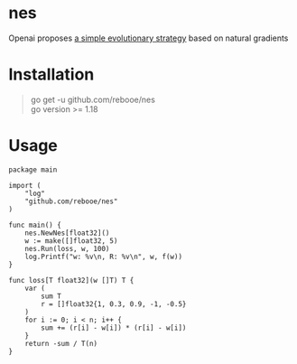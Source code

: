 # nes
Openai proposes [a simple evolutionary strategy](https://openai.com/blog/evolution-strategies/) based on natural gradients 

# Installation
>go get -u github.com/rebooe/nes  
>go version >= 1.18 

# Usage
    package main

    import (
        "log"
        "github.com/rebooe/nes"
    )

    func main() {
        nes.NewNes[float32]()
        w := make([]float32, 5)
	    nes.Run(loss, w, 100)
        log.Printf("w: %v\n, R: %v\n", w, f(w))
    }

    func loss[T float32](w []T) T {
        var (
            sum T
            r = []float32{1, 0.3, 0.9, -1, -0.5}
        )
		for i := 0; i < n; i++ {
			sum += (r[i] - w[i]) * (r[i] - w[i])
		}
		return -sum / T(n)
    }